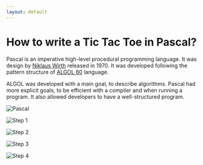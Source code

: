 ```yaml
---
layout: default
---
```


# How to write a Tic Tac Toe in Pascal?

Pascal is an imperative high-level procedural programming language. It was design by [Niklaus Wirth](https://en.wikipedia.org/wiki/Niklaus_Wirth) released in 1970. It was developed following the pattern structure of [ALGOL 60](https://en.wikipedia.org/wiki/ALGOL_60) language.

ALGOL was developed with a main goal, to describe algorithms. Pascal had more explicit goals, to be efficient with a compiler and when running a program. It also allowed developers to have a well-structured program.

![Pascal](/blog/assets/img/pascal.png)


![Step 1](/blog/assets/img/Step_1.png)

![Step 2](/blog/assets/img/Step_2.png)

![Step 3](/blog/assets/img/Step_3.png)

![Step 4](/blog/assets/img/Step_4.png)
